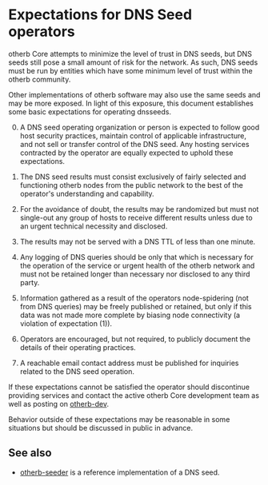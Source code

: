 Expectations for DNS Seed operators
====================================

otherb Core attempts to minimize the level of trust in DNS seeds,
but DNS seeds still pose a small amount of risk for the network.
As such, DNS seeds must be run by entities which have some minimum
level of trust within the otherb community.

Other implementations of otherb software may also use the same
seeds and may be more exposed. In light of this exposure, this
document establishes some basic expectations for operating dnsseeds.

0. A DNS seed operating organization or person is expected to follow good
host security practices, maintain control of applicable infrastructure,
and not sell or transfer control of the DNS seed. Any hosting services
contracted by the operator are equally expected to uphold these expectations.

1. The DNS seed results must consist exclusively of fairly selected and
functioning otherb nodes from the public network to the best of the
operator's understanding and capability.

2. For the avoidance of doubt, the results may be randomized but must not
single-out any group of hosts to receive different results unless due to an
urgent technical necessity and disclosed.

3. The results may not be served with a DNS TTL of less than one minute.

4. Any logging of DNS queries should be only that which is necessary
for the operation of the service or urgent health of the otherb
network and must not be retained longer than necessary nor disclosed
to any third party.

5. Information gathered as a result of the operators node-spidering
(not from DNS queries) may be freely published or retained, but only
if this data was not made more complete by biasing node connectivity
(a violation of expectation (1)).

6. Operators are encouraged, but not required, to publicly document the
details of their operating practices.

7. A reachable email contact address must be published for inquiries
related to the DNS seed operation.

If these expectations cannot be satisfied the operator should
discontinue providing services and contact the active otherb
Core development team as well as posting on
[otherb-dev](https://groups.google.com/forum/#!forum/otherb-dev).

Behavior outside of these expectations may be reasonable in some
situations but should be discussed in public in advance.

See also
----------
- [otherb-seeder](https://github.com/pooler/otherb-seeder) is a reference implementation of a DNS seed.
